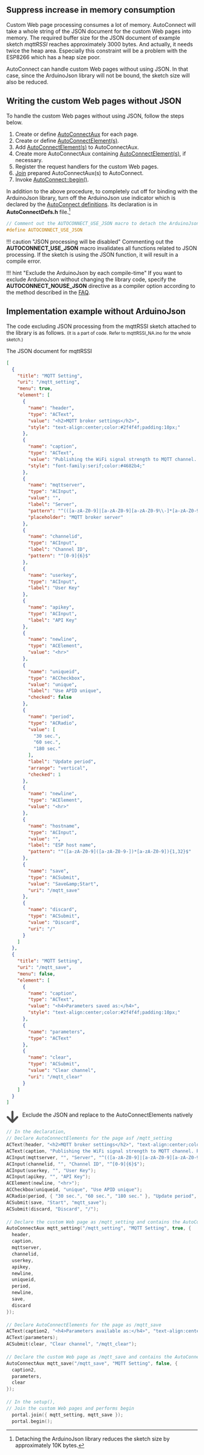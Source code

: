 ## Suppress increase in memory consumption

Custom Web page processing consumes a lot of memory. AutoConnect will take a whole string of the JSON document for the custom Web pages into memory. The required buffer size for the JSON document of example sketch *mqttRSSI* reaches approximately 3000 bytes. And actually, it needs twice the heap area. Especially this constraint will be a problem with the ESP8266 which has a heap size poor.

AutoConnect can handle custom Web pages without using JSON. In that case, since the ArduinoJson library will not be bound, the sketch size will also be reduced.

## Writing the custom Web pages without JSON

To handle the custom Web pages without using JSON, follow the steps below.

1. Create or define [AutoConnectAux](apiaux.md) for each page.
2. Create or define [AutoConnectElement(s)](acelements.md).
3. Add [AutoConnectElement(s)](acelements.md) to AutoConnectAux.
4. Create more AutoConnectAux containing [AutoConnectElement(s)](acelements.md), if necessary.
5. Register the request handlers for the custom Web pages.
6. [Join](api.md#join) prepared AutoConnectAux(s) to AutoConnect.
7. Invoke [AutoConnect::begin()](api.md#begin).

In addition to the above procedure, to completely cut off for binding with the ArduinoJson library, turn off the ArduinoJson use indicator which is declared by the [AutoConnect definitions](api.md#defined-macros). Its declaration is in **AutoConnectDefs.h** file.[^1]

[^1]:Detaching the ArduinoJson library reduces the sketch size by approximately 10K bytes.

```cpp
// Comment out the AUTOCONNECT_USE_JSON macro to detach the ArduinoJson.
#define AUTOCONNECT_USE_JSON
```

!!! caution "JSON processing will be disabled"
    Commenting out the **AUTOCONNECT_USE_JSON** macro invalidates all functions related to JSON processing. If the sketch is using the JSON function, it will result in a compile error.

!!! hint "Exclude the ArduinoJson by each compile-time"
    If you want to exclude ArduinoJson without changing the library code, specify the **AUTOCONNECT_NOUSE_JSON** directive as a compiler option according to the method described in the [FAQ](faq.md#how-do-i-detach-the-ardunojson).

## Implementation example without ArduinoJson

The code excluding JSON processing from the mqttRSSI sketch attached to the library is as follows. <small>(It is a part of code. Refer to mqttRSSI_NA.ino for the whole sketch.)</small>

<i class="fab fa-js-square"></i> The JSON document for mqttRSSI

```json
[
  {
    "title": "MQTT Setting",
    "uri": "/mqtt_setting",
    "menu": true,
    "element": [
      {
        "name": "header",
        "type": "ACText",
        "value": "<h2>MQTT broker settings</h2>",
        "style": "text-align:center;color:#2f4f4f;padding:10px;"
      },
      {
        "name": "caption",
        "type": "ACText",
        "value": "Publishing the WiFi signal strength to MQTT channel. RSSI value of ESP8266 to the channel created on ThingSpeak",
        "style": "font-family:serif;color:#4682b4;"
      },
      {
        "name": "mqttserver",
        "type": "ACInput",
        "value": "",
        "label": "Server",
        "pattern": "^(([a-zA-Z0-9]|[a-zA-Z0-9][a-zA-Z0-9\\-]*[a-zA-Z0-9])\\.)*([A-Za-z0-9]|[A-Za-z0-9][A-Za-z0-9\\-]*[A-Za-z0-9])$",
        "placeholder": "MQTT broker server"
      },
      {
        "name": "channelid",
        "type": "ACInput",
        "label": "Channel ID",
        "pattern": "^[0-9]{6}$"
      },
      {
        "name": "userkey",
        "type": "ACInput",
        "label": "User Key"
      },
      {
        "name": "apikey",
        "type": "ACInput",
        "label": "API Key"
      },
      {
        "name": "newline",
        "type": "ACElement",
        "value": "<hr>"
      },
      {
        "name": "uniqueid",
        "type": "ACCheckbox",
        "value": "unique",
        "label": "Use APID unique",
        "checked": false
      },
      {
        "name": "period",
        "type": "ACRadio",
        "value": [
          "30 sec.",
          "60 sec.",
          "180 sec."
        ],
        "label": "Update period",
        "arrange": "vertical",
        "checked": 1
      },
      {
        "name": "newline",
        "type": "ACElement",
        "value": "<hr>"
      },
      {
        "name": "hostname",
        "type": "ACInput",
        "value": "",
        "label": "ESP host name",
        "pattern": "^([a-zA-Z0-9]([a-zA-Z0-9-])*[a-zA-Z0-9]){1,32}$"
      },
      {
        "name": "save",
        "type": "ACSubmit",
        "value": "Save&amp;Start",
        "uri": "/mqtt_save"
      },
      {
        "name": "discard",
        "type": "ACSubmit",
        "value": "Discard",
        "uri": "/"
      }
    ]
  },
  {
    "title": "MQTT Setting",
    "uri": "/mqtt_save",
    "menu": false,
    "element": [
      {
        "name": "caption",
        "type": "ACText",
        "value": "<h4>Parameters saved as:</h4>",
        "style": "text-align:center;color:#2f4f4f;padding:10px;"
      },
      {
        "name": "parameters",
        "type": "ACText"
      },
      {
        "name": "clear",
        "type": "ACSubmit",
        "value": "Clear channel",
        "uri": "/mqtt_clear"
      }
    ]
  }
]
```
<span style="margin-right:6px;margin-top:2px;"><img align="middle" width="32" height="32" src="images/arrow_down.png"></span><i class="fa fa-code"></i> Exclude the JSON and replace to the AutoConnectElements natively

```cpp
// In the declaration,
// Declare AutoConnectElements for the page asf /mqtt_setting
ACText(header, "<h2>MQTT broker settings</h2>", "text-align:center;color:#2f4f4f;padding:10px;");
ACText(caption, "Publishing the WiFi signal strength to MQTT channel. RSSI value of ESP8266 to the channel created on ThingSpeak", "font-family:serif;color:#4682b4;");
ACInput(mqttserver, "", "Server", "^(([a-zA-Z0-9]|[a-zA-Z0-9][a-zA-Z0-9\\-]*[a-zA-Z0-9])\\.)*([A-Za-z0-9]|[A-Za-z0-9][A-Za-z0-9\\-]*[A-Za-z0-9])$", "MQTT broker server");
ACInput(channelid, "", "Channel ID", "^[0-9]{6}$");
ACInput(userkey, "", "User Key");
ACInput(apikey, "", "API Key");
ACElement(newline, "<hr>");
ACCheckbox(uniqueid, "unique", "Use APID unique");
ACRadio(period, { "30 sec.", "60 sec.", "180 sec." }, "Update period", AC_Vertical, 1);
ACSubmit(save, "Start", "mqtt_save");
ACSubmit(discard, "Discard", "/");

// Declare the custom Web page as /mqtt_setting and contains the AutoConnectElements
AutoConnectAux mqtt_setting("/mqtt_setting", "MQTT Setting", true, {
  header,
  caption,
  mqttserver,
  channelid,
  userkey,
  apikey,
  newline,
  uniqueid,
  period,
  newline,
  save,
  discard
});

// Declare AutoConnectElements for the page as /mqtt_save
ACText(caption2, "<h4>Parameters available as:</h4>", "text-align:center;color:#2f4f4f;padding:10px;");
ACText(parameters);
ACSubmit(clear, "Clear channel", "/mqtt_clear");

// Declare the custom Web page as /mqtt_save and contains the AutoConnectElements
AutoConnectAux mqtt_save("/mqtt_save", "MQTT Setting", false, {
  caption2,
  parameters,
  clear
});

// In the setup(),
// Join the custom Web pages and performs begin
  portal.join({ mqtt_setting, mqtt_save });
  portal.begin();
```